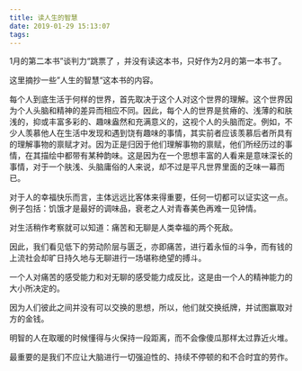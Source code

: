 ```yaml
---
title: 读人生的智慧
date: 2019-01-29 15:13:07
tags:
---
```

1月的第二本书”谈判力“跳票了 ，并没有读这本书，只好作为2月的第一本书了。

这里摘抄一些”人生的智慧“这本书的内容。

每个人到底生活于何样的世界，首先取决于这个人对这个世界的理解。这个世界因为个人头脑和精神的差异而相应不同。因此，每个人的世界是贫瘠的、浅薄的和肤浅的，抑或丰富多彩的、趣味盎然和充满意义的，这视个人的头脑而定。例如，不少人羡慕他人在生活中发现和遇到饶有趣味的事情，其实前者应该羡慕后者所具有的理解事物的禀赋才对。因为正是归因于他们理解事物的禀赋，他们所经历过的事情，在其描绘中都带有某种韵味。这是因为在一个思想丰富的人看来是意味深长的事情，对于一个肤浅、头脑庸俗的人来说，却不过是平凡世界里面的乏味一幕而已。

对于人的幸福快乐而言，主体远远比客体来得重要，任何一切都可以证实这一点。例子包括：饥饿才是最好的调味品，衰老之人对青春美色再难一见钟情。

对生活稍作考察就可以知道：痛苦和无聊是人类幸福的两个死敌。

因此，我们看见低下的劳动阶层与匮乏，亦即痛苦，进行着永恒的斗争，而有钱的上流社会却旷日持久地与无聊进行一场堪称绝望的搏斗。

一个人对痛苦的感受能力和对无聊的感受能力成反比，这是由一个人的精神能力的大小所决定的。

因为人们彼此之间并没有可以交换的思想，所以，他们就交换纸牌，并试图赢取对方的金钱。

明智的人在取暖的时候懂得与火保持一段距离，而不会像傻瓜那样太过靠近火堆。

最重要的是我们不应让大脑进行一切强迫性的、持续不停顿的和不合时宜的劳作。

